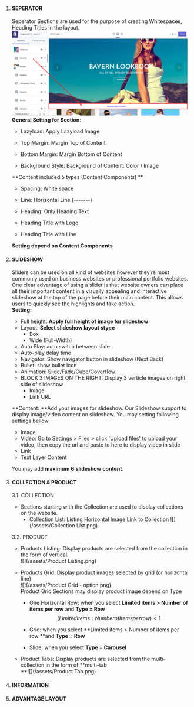 1. #### SEPERATOR

   Seperator Sections are used for the purpose of creating Whitespaces, Heading Titles in the layout.  
   ![](/assets/spacing.png)  
   **General Setting for Section**:

   * Lazyload: Apply Lazyload Image

   * Top Margin: Margin Top of Content

   * Bottom Margin: Margin Bottom of Content

   * Background Style: Background of Content: Color / Image

   **Content included 5 types \(Content Components\)  **

   * Spacing: White space

   * Line: Horizontal Line \(-------\)

   * Heading: Only Heading Text

   * Heading Title with Logo

   * Heading Title with Line

   **Setting depend on Content Components**

2. #### SLIDESHOW

   Sliders can be used on all kind of websites however they’re most commonly used on business websites or professional portfolio websites. One clear advantage of using a slider is that website owners can place all their important content in a visually appealing and interactive slideshow at the top of the page before their main content. This allows users to quickly see the highlights and take action.  
   **Setting:**

   * Full height: **Apply full height of image for slideshow**  
   * Layout: **Select slideshow layout stype**  
     * Box   
     * Wide \(Full-Width\)
   * Auto Play: auto switch between slide
   * Auto-play delay time
   * Navigator: Show navigator button in slideshow \(Next Back\)
   * Bullet: show bullet icon
   * Animation: Slide/Fade/Cube/Coverflow
   * BLOCK 3 IMAGES ON THE RIGHT: Display 3 verticle images on right side of slideshow
     * Image
     * Link URL

   **Content: **Add your images for slideshow. Our Slideshow support to display image/video content on slideshow. You may setting following settings bellow

   * Image  
   * Video: Go to Settings &gt; Files &gt; click 'Upload files' to upload your video, then copy the url and paste to here to display video in slide
   * Link
   * Text Layer Content

   You may add **maximum 6** **slideshow** **content**.

3. #### COLLECTION & PRODUCT

   3.1. COLLECTION

   * Sections starting with the Collection are used to display collections on the website.  
     * Collection List: Listing Horizontal Image Link to Collection
       ![](/assets/Collection List.png)

   3.2. PRODUCT

   * Products Listing: Display products are selected from the collection in the form of vertical.  
     ![](/assets/Product Listing.png)

   * Products Grid: Display product images selected by grid \(or horizontal line\)  
     ![](/assets/Product Grid - option.png)  
     Product Grid Sections may display product image depend on Type

     * One Horizontal Row:  when you select  **Limited items &gt; Number of items per row** and **Type = Row**  
       $$(Limited Items : Number of Items per row) <1$$

     * Grid: when you select **Limited items &gt; Number of items per row **and **Type = Row**

     * Slide: when you select **Type = Carousel**

   * Product Tabs: Display products are selected from the multi-collection in the form of **multi-tab  
     **![](/assets/Product Tab.png)

4. #### INFORMATION
5. #### ADVANTAGE LAYOUT

#### 

#### 



